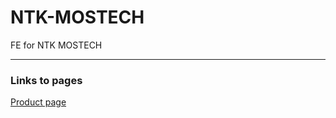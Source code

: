 # NTK-MOSTECH  
FE for NTK MOSTECH

---
### Links to pages  
[Product page](http://pool.graphicalshell.ru/ntk-mostech/pages/product.html)
